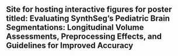 ## Site for hosting interactive figures for poster titled: Evaluating SynthSeg’s Pediatric Brain Segmentations: Longitudinal Volume Assessments, Preprocessing Effects, and Guidelines for Improved Accuracy

